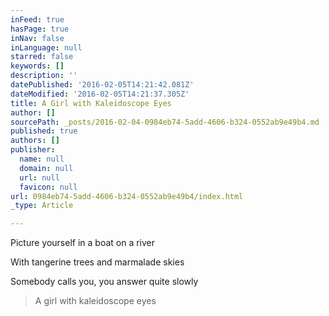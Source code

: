 ```yaml
---
inFeed: true
hasPage: true
inNav: false
inLanguage: null
starred: false
keywords: []
description: ''
datePublished: '2016-02-05T14:21:42.081Z'
dateModified: '2016-02-05T14:21:37.305Z'
title: A Girl with Kaleidoscope Eyes
author: []
sourcePath: _posts/2016-02-04-0984eb74-5add-4606-b324-0552ab9e49b4.md
published: true
authors: []
publisher:
  name: null
  domain: null
  url: null
  favicon: null
url: 0984eb74-5add-4606-b324-0552ab9e49b4/index.html
_type: Article

---
```

Picture yourself in a boat on a river

With tangerine trees and marmalade skies

Somebody calls you, you answer quite slowly

> A girl with kaleidoscope eyes